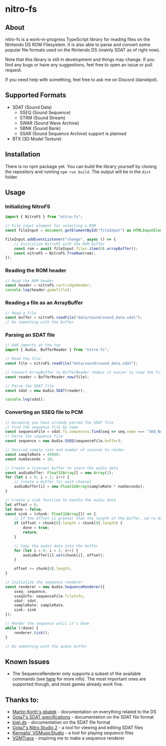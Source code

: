 # nitro-fs

## About
nitro-fs is a work-in-progress TypeScript library for reading files on the Nintendo DS ROM Filesystem. It is also able to parse and convert some popular file formats used on the Nintendo DS (mainly SDAT as of right now).

Note that this library is still in development and things may change. If you find any bugs or have any suggestions, feel free to open an issue or pull request.

If you need help with something, feel free to ask me on Discord (danielpxl).

## Supported Formats
- SDAT (Sound Data)
	- SSEQ (Sound Sequence)
	- STRM (Sound Stream)
	- SWAR (Sound Wave Archive)
	- SBNK (Sound Bank)
	- SSAR (Sound Sequence Archive) support is planned
- BTX (3D Model Texture)

## Installation
There is no npm package yet. You can build the library yourself by cloning the repository and running `npm run build`. The output will be in the `dist` folder.

## Usage
### Initializing NitroFS
```typescript
import { NitroFS } from "nitro-fs";

// File input element for selecting a ROM
const fileInput = document.getElementById("fileInput") as HTMLInputElement;

fileInput.addEventListener("change", async () => {
	// Initialize NitroFS with the ROM buffer
	const rom = await fileInput.files.item(0).arrayBuffer();
	const nitroFS = NitroFS.fromRom(rom);
});
```

### Reading the ROM header
```typescript
// Read the ROM header
const header = nitroFS.cartridgeHeader;
console.log(header.gameTitle);
```

### Reading a file as an ArrayBuffer
```typescript
// Read a file
const buffer = nitroFS.readFile("data/sound/sound_data.sdat");
// Do something with the buffer
```

### Parsing an SDAT file
```typescript
// Add imports at the top
import { Audio, BufferReader } from "nitro-fs";
```
```typescript
// Read the file
const file = nitroFS.readFile("data/sound/sound_data.sdat");

// Convert ArrayBuffer to BufferReader (makes it easier to read the file)
const reader = BufferReader.new(file);

// Parse the SDAT file
const sdat = new Audio.SDAT(reader);

console.log(sdat);
```

### Converting an SSEQ file to PCM
```typescript
// Assuming you have already parsed the SDAT file
// Find the sequence file by name
const sequenceFile = sdat.fs.sequences.find(seq => seq.name === "SEQ_BA_AKAGI");
// Parse the sequence file
const sequence = new Audio.SSEQ(sequenceFile.buffer);

// Desired sample rate and number of seconds to render
const sampleRate = 48000;
const numSeconds = 10;

// Create a (stereo) buffer to store the audio data
const audioBuffer: Float32Array[] = new Array(2);
for (let i = 0; i < 2; i++) {
	// Create a buffer for each channel
	audioBuffer[i] = new Float32Array(sampleRate * numSeconds);
}

// Create a sink function to handle the audio data
let offset = 0;
let done = false;
const sink = (chunk: Float32Array[]) => {
	// If the offset is greater than the length of the buffer, we're done
	if (offset + chunk[0].length > chunk[0].length) {
		done = true;
		return;
	}

	// Copy the audio data into the buffer
	for (let i = 0; i < 2; i++) {
		audioBuffer[i].set(chunk[i], offset);
	}

	offset += chunk[0].length;
}

// Initialize the sequence renderer
const renderer = new Audio.SequenceRenderer({
	sseq: sequence,
	sseqInfo: sequenceFile.fileInfo,
	sdat: sdat,
	sampleRate: sampleRate, 
	sink: sink
});

// Render the sequence until it's done
while (!done) {
	renderer.tick();
}

// Do something with the audio buffer
```

## Known Issues
- The SequenceRenderer only supports a subset of the available commands (see [here](src/Formats/Audio/SequenceRenderer/Track.ts) for more info). The most important ones are supported though, and most games already work fine.

## Thanks to:
- [Martin Korth's gbatek](https://problemkaputt.de/gbatek.htm) - documentation on everything related to the DS
- [Gota7's SDAT specifications](https://gota7.github.io/NitroStudio2/#file-specifications) - documentation on the SDAT file format
- [kiwi.ds](https://web.archive.org/web/20201021055354/https://sites.google.com/site/kiwids/sdat.html) - documentation on the SDAT file format
- [Gota7's Nitro Studio 2](https://gota7.github.io/NitroStudio2/) - a tool for viewing and editing SDAT files
- [Kermalis' VGMusicStudio](https://github.com/Kermalis/VGMusicStudio) - a tool for playing sequence files
- [VGMTrans](https://github.com/vgmtrans/vgmtrans) - inspiring me to make a sequence renderer
